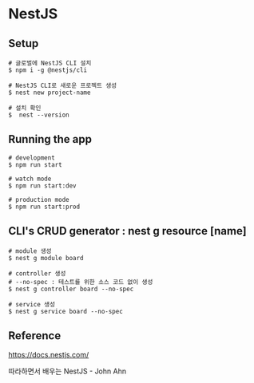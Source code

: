 # NestJS 
## Setup

```
# 글로벌에 NestJS CLI 설치 
$ npm i -g @nestjs/cli

# NestJS CLI로 새로운 프로젝트 생성
$ nest new project-name

# 설치 확인
$  nest --version
```

## Running the app
```
# development
$ npm run start

# watch mode
$ npm run start:dev

# production mode
$ npm run start:prod
```

## CLI's CRUD generator :  nest g resource [name]
```
# module 생성
$ nest g module board

# controller 생성
# --no-spec : 테스트를 위한 소스 코드 없이 생성 
$ nest g controller board --no-spec

# service 생성
$ nest g service board --no-spec
```

## Reference
https://docs.nestjs.com/

따라하면서 배우는 NestJS - John Ahn
